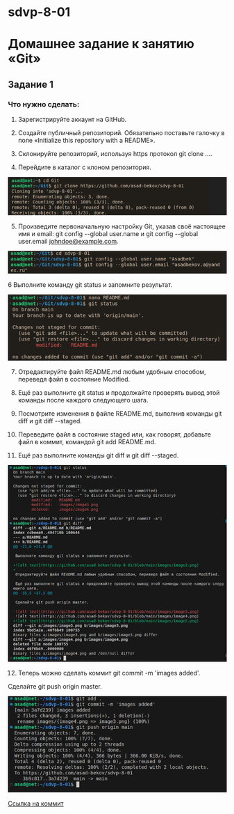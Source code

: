# sdvp-8-01
# Домашнее задание к занятию «Git»

## Задание 1

### Что нужно сделать:

1. Зарегистрируйте аккаунт на GitHub.

2. Создайте публичный репозиторий. Обязательно поставьте галочку в поле «Initialize this repository with a README».

3. Склонируйте репозиторий, используя https протокол git clone ....

4. Перейдите в каталог с клоном репозитория.

![alt text](https://github.com/asad-bekov/sdvp-8-01/blob/main/images/image1.png)

5. Произведите первоначальную настройку Git, указав своё настоящее имя и email: git config --global user.name и git config --global user.email johndoe@example.com.

![alt text](https://github.com/asad-bekov/sdvp-8-01/blob/main/images/image2.png)

6 Выполните команду git status и запомните результат.

![alt text](https://github.com/asad-bekov/sdvp-8-01/blob/main/images/image3.png)

7. Отредактируйте файл README.md любым удобным способом, переведя файл в состояние Modified.

8. Ещё раз выполните git status и продолжайте проверять вывод этой команды после каждого следующего шага.

9. Посмотрите изменения в файле README.md, выполнив команды git diff и git diff --staged.

10. Переведите файл в состояние staged или, как говорят, добавьте файл в коммит, командой git add README.md.

11. Ещё раз выполните команды git diff и git diff --staged.

![alt text](https://github.com/asad-bekov/sdvp-8-01/blob/main/images/image4.png)

12. Теперь можно сделать коммит git commit -m 'images added'.

Сделайте git push origin master.

![alt text](https://github.com/asad-bekov/sdvp-8-01/blob/main/images/image5.png)

[Ссылка на коммит](ссылка)
